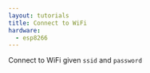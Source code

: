 ```yaml
---
layout: tutorials
title: Connect to WiFi
hardware:
  - esp8266
---
```


Connect to WiFi given `ssid` and `password`
